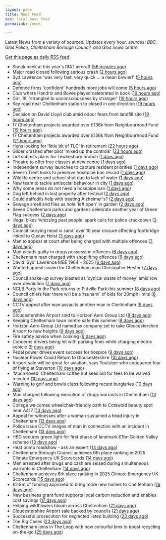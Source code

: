 ```yaml
---
layout: page
title: News Feed
seo: local news feed
permalink: /news

---
```


Latest News from a variety of sources. Updates every hour.
_sources: BBC, Glos Police, Cheltenham Borough Council, and Glos news centre_

[Get this page as daily RSS feed](/daily.rss)

<!-- news_marker starts -->
- Sneak peek at this year's RIAT aircraft ([56 minutes ago](https://www.bbc.com/news/videos/c625qw1rzlyo))
- Major road closed following serious crash ([2 hours ago](https://www.bbc.com/news/articles/crk65744rm4o))
- Syd Lawrence 'was very fast, very quick ... a mean bowler!' ([5 hours ago](https://www.bbc.com/news/articles/c628163nzm1o))
- Defence firms 'confident' hundreds more jobs will come ([5 hours ago](https://www.bbc.com/news/articles/c86gnq3j2qno))
- Club where Hendrix and Bowie played celebrated in book ([16 hours ago](https://www.bbc.com/news/articles/c62dryljn24o))
- Girl, 16, 'strangled to unconsciousness by stranger' ([19 hours ago](https://www.bbc.com/news/articles/cx23jny8282o))
- Key road near Cheltenham station to closed in one direction ([19 hours ago](https://gloucesternewscentre.co.uk/key-road-near-cheltenham-station-to-closed-in-one-direction/))
- Decision on David Lloyd club amid odour fears from landfill site ([19 hours ago](https://gloucesternewscentre.co.uk/decision-on-david-lloyd-club-amid-odour-fears-from-landfill-site/))
- 17 Cheltenham projects awarded over £136k from Neighbourhood Fund ([19 hours ago](https://gloucesternewscentre.co.uk/17-cheltenham-projects-awarded-over-136k-from-neighbourhood-fund/))
- 17 Cheltenham projects awarded over £136k from Neighbourhood Fund ([21 hours ago](https://www.cheltenham.gov.uk/news/article/3036/17_cheltenham_projects_awarded_over_136k_from_neighbourhood_fund))
- Hens looking for 'little bit of TLC' in retirement ([22 hours ago](https://www.bbc.com/news/articles/c2k1yk1lq84o))
- Glider crashed after pilot 'mixed up the controls' ([23 hours ago](https://www.bbc.com/news/articles/cql01lx5glpo))
- Lidl submits plans for Tewkesbury branch ([1 days ago](https://www.bbc.com/news/articles/cy8k2lg7j9lo))
- Theatre to offer free classes at new centre ([1 days ago](https://www.bbc.com/news/articles/c5y7xr545x4o))
- Independent survey launches to capture resident priorities ([1 days ago](https://www.cheltenham.gov.uk/news/article/3035/independent_survey_launches_to_capture_resident_priorities))
- Severn Trent looks to preserve hosepipe ban record ([1 days ago](https://www.bbc.com/news/articles/cn86qxpl2yzo))
- Wildlife centre and school shut due to lack of water ([1 days ago](https://www.bbc.com/news/articles/cly8788d08yo))
- New team to tackle antisocial behaviour in city ([1 days ago](https://www.bbc.com/news/articles/cn86pw7z6qzo))
- Why some areas do not need a hosepipe ban ([1 days ago](https://www.bbc.com/news/articles/c8e424nr04do))
- Dog left behind in lost property after festival ([2 days ago](https://www.bbc.co.uk/sounds/play/p0lqd7wd))
- Could daffodils help with treating Alzheimer's? ([2 days ago](https://www.bbc.com/news/articles/cp8208llwg1o))
- Sewage smell and flies as hole 'left open' in garden ([2 days ago](https://www.bbc.com/news/articles/cjrlp79vrq0o))
- Seven Cheltenham parks and gardens celebrate another year of Green Flag success ([2 days ago](https://www.cheltenham.gov.uk/news/article/3034/seven_cheltenham_parks_and_gardens_celebrate_another_year_of_green_flag_success))
- Illegal bikes ‘whizzing past people’ spark calls for police crackdown ([3 days ago](https://gloucesternewscentre.co.uk/illegal-bikes-whizzing-past-people-spark-calls-for-police-crackdown/))
- Council ‘burying head in sand’ over 10 year closure affecting footbridge linked to Gustav Holst ([3 days ago](https://gloucesternewscentre.co.uk/council-burying-head-in-sand-over-10-year-closure-affecting-footbridge-linked-to-gustav-holst/))
- Man to appear at court after being charged with multiple offences ([3 days ago](https://gloucesternewscentre.co.uk/man-to-appear-at-court-after-being-charged-with-multiple-offences/))
- Man pleads guilty to drugs possession offences ([6 days ago](https://gloucesternewscentre.co.uk/man-pleads-guilty-to-drugs-possession-offences/))
- Cheltenham man charged with shoplifting offences ([6 days ago](https://gloucesternewscentre.co.uk/cheltenham-man-charged-with-shoplifting-offences/))
- David ‘Syd’ Lawrence MBE 1964 – 2025 ([6 days ago](https://www.bbc.co.uk/sounds/play/p0lpkk2r))
- Wanted appeal issued for Cheltenham man Christopher Hester ([7 days ago](https://gloucesternewscentre.co.uk/wanted-appeal-issued-for-cheltenham-man-christopher-hester/))
- Council shake-up survey blasted as ‘cynical waste of money’ amid row over devolution ([7 days ago](https://gloucesternewscentre.co.uk/council-shake-up-survey-blasted-as-cynical-waste-of-money-amid-row-over-devolution/))
- NCLB Party in the Park returns to Pittville Park this summer ([8 days ago](https://www.cheltenham.gov.uk/news/article/3033/nclb_party_in_the_park_returns_to_pittville_park_this_summer))
- Council chiefs fear there will be a ‘tsunami’ of bids for 20mph limits ([8 days ago](https://gloucesternewscentre.co.uk/council-chiefs-fear-there-will-be-a-tsunami-of-bids-for-20mph-limits/))
- CCTV appeal after man assaults another man in Cheltenham ([8 days ago](https://gloucesternewscentre.co.uk/cctv-appeal-after-man-assaults-another-man-in-cheltenham/))
- Gloucestershire Airport sold to Horizon Aero Group Ltd ([8 days ago](https://gloucesternewscentre.co.uk/gloucestershire-airport-sold-to-horizon-aero-group-ltd/))
- Keeping Cheltenham town centre safe this summer ([8 days ago](https://www.cheltenham.gov.uk/news/article/3032/keeping_cheltenham_town_centre_safe_this_summer))
- Horizon Aero Group Ltd named as company set to take Gloucestershire Airport to new heights ([9 days ago](https://www.cheltenham.gov.uk/news/article/3031/horizon_aero_group_ltd_named_as_company_set_to_take_gloucestershire_airport_to_new_heights))
- Fire safety advice when cooking ([9 days ago](https://gloucesternewscentre.co.uk/fire-safety-advice-when-cooking/))
- Concerns drivers being hit with parking fines while charging electric vehicle ([9 days ago](https://gloucesternewscentre.co.uk/concerns-drivers-being-hit-with-parking-fines-while-charging-electric-vehicle/))
- Pedal power drives event success for hospice ([9 days ago](https://gloucesternewscentre.co.uk/pedal-power-drives-event-success-for-hospice/))
- Nuclear Power Could Return to Gloucestershire ([10 days ago](https://www.bbc.co.uk/sounds/play/p0lnt3v8))
- Airport sale will be great for aviation, says Youtuber who conquered fear of flying at Staverton ([10 days ago](https://gloucesternewscentre.co.uk/airport-sale-will-be-great-for-aviation-says-youtuber-who-conquered-fear-of-flying-at-staverton/))
- ‘Much-loved’ Cheltenham coffee hut sees bid for fees to be waived rejected ([10 days ago](https://gloucesternewscentre.co.uk/much-loved-cheltenham-coffee-hut-sees-bid-for-fees-to-be-waived-rejected/))
- Warning to golf and bowls clubs following recent burglaries ([10 days ago](https://gloucesternewscentre.co.uk/warning-to-golf-and-bowls-clubs-following-recent-burglaries/))
- Man charged following execution of drugs warrants in Cheltenham ([13 days ago](https://gloucesternewscentre.co.uk/man-charged-following-execution-of-drugs-warrants-in-cheltenham-2/))
- College welcomes wheelchair-friendly path to Cotswold beauty spot near A417 ([13 days ago](https://gloucesternewscentre.co.uk/college-welcomes-wheelchair-friendly-path-to-cotswold-beauty-spot-near-a417/))
- Appeal for witnesses after a woman sustained a head injury in Cheltenham ([13 days ago](https://gloucesternewscentre.co.uk/appeal-for-witnesses-after-a-woman-sustained-a-head-injury-in-cheltenham/))
- Police issue CCTV images of man in connection with an incident in Cheltenham ([13 days ago](https://gloucesternewscentre.co.uk/police-issue-cctv-images-of-man-in-connection-with-an-incident-in-cheltenham/))
- HBD secures green light for first phase of landmark £1bn Golden Valley scheme ([13 days ago](https://www.cheltenham.gov.uk/news/article/3030/hbd_secures_green_light_for_first_phase_of_landmark_1bn_golden_valley_scheme))
- Heat pump roadshow - ask an expert ([14 days ago](https://www.cheltenham.gov.uk/news/article/3029/heat_pump_roadshow_-_ask_an_expert))
- Cheltenham Borough Council achieves 6th place ranking in 2025 Climate Emergency UK Scorecards ([14 days ago](https://gloucesternewscentre.co.uk/cheltenham-borough-council-achieves-6th-place-ranking-in-2025-climate-emergency-uk-scorecards/))
- Men arrested after drugs and cash are seized during simultaneous warrants in Cheltenham ([14 days ago](https://gloucesternewscentre.co.uk/men-arrested-after-drugs-and-cash-are-seized-during-simultaneous-warrants-in-cheltenham/))
- Cheltenham achieves 6th place ranking in 2025 Climate Emergency UK Scorecards ([15 days ago](https://www.cheltenham.gov.uk/news/article/3028/cheltenham_achieves_6th_place_ranking_in_2025_climate_emergency_uk_scorecards))
- £2.8m of funding approved to bring more new homes to Cheltenham ([16 days ago](https://www.cheltenham.gov.uk/news/article/3027/28m_of_funding_approved_to_bring_more_new_homes_to_cheltenham))
- New business grant fund supports local carbon reduction and enables cost savings ([17 days ago](https://www.cheltenham.gov.uk/news/article/3026/new_business_grant_fund_supports_local_carbon_reduction_and_enables_cost_savings))
- Helping wildflowers bloom across Cheltenham ([21 days ago](https://www.cheltenham.gov.uk/news/article/3025/helping_wildflowers_bloom_across_cheltenham))
- Gloucestershire Airport sale backed by councils ([21 days ago](https://www.cheltenham.gov.uk/news/article/3024/gloucestershire_airport_sale_backed_by_councils))
- Successful prosecution for neglected listed building ([23 days ago](https://www.cheltenham.gov.uk/news/article/3023/successful_prosecution_for_neglected_listed_building))
- The Big Cases ([23 days ago](https://www.bbc.co.uk/iplayer/episode/m001z7w2))
- Cheltenham joins In The Loop with new colourful bins to boost recycling on-the-go ([25 days ago](https://www.cheltenham.gov.uk/news/article/3022/cheltenham_joins_in_the_loop_with_new_colourful_bins_to_boost_recycling_on-the-go))

<!-- news_marker ends -->
